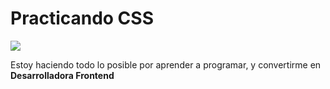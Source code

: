 <!DOCTYPE>
<html lang="es">
	<head>
	     <title>Practicando Desarrollo web</title>
			<meta name="UTF-8">
				<link rel="stylesheet" type="text/css" href="basic.css">
	 </head>
<body>
       <h1>Practicando CSS</h1>
    <img src="google.png">      
   <p>Estoy haciendo todo lo posible por aprender a programar, y convertirme en <strong> Desarrolladora Frontend</strong> </p>
   </p>
             




</body>




</html>
				
